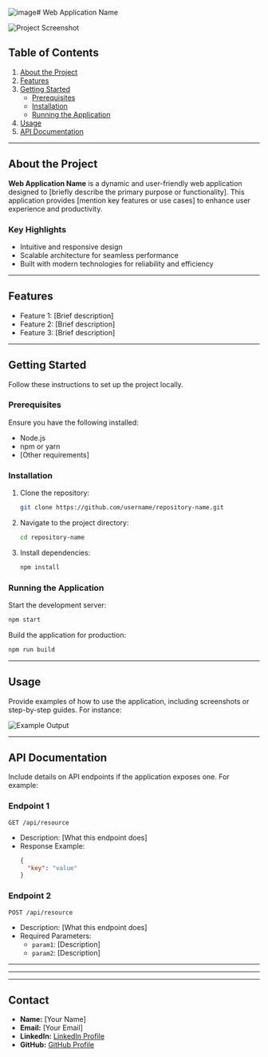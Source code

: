 ![image](https://github.com/user-attachments/assets/77f6148e-651f-4075-b1b7-0e91aa90ce25)# Web Application Name

![Project Screenshot](path/to/output-picture.png)

## Table of Contents

1. [About the Project](#about-the-project)
2. [Features](#features)
3. [Getting Started](#getting-started)
    - [Prerequisites](#prerequisites)
    - [Installation](#installation)
    - [Running the Application](#running-the-application)
4. [Usage](#usage)
5. [API Documentation](#api-documentation)



---

## About the Project

**Web Application Name** is a dynamic and user-friendly web application designed to [briefly describe the primary purpose or functionality]. This application provides [mention key features or use cases] to enhance user experience and productivity.

### Key Highlights

- Intuitive and responsive design
- Scalable architecture for seamless performance
- Built with modern technologies for reliability and efficiency

---

## Features

- Feature 1: [Brief description]
- Feature 2: [Brief description]
- Feature 3: [Brief description]

---

## Getting Started

Follow these instructions to set up the project locally.

### Prerequisites

Ensure you have the following installed:

- Node.js
- npm or yarn
- [Other requirements]

### Installation

1. Clone the repository:
   ```bash
   git clone https://github.com/username/repository-name.git
   ```
2. Navigate to the project directory:
   ```bash
   cd repository-name
   ```
3. Install dependencies:
   ```bash
   npm install
   ```

### Running the Application

Start the development server:
```bash
npm start
```

Build the application for production:
```bash
npm run build
```

---

## Usage

Provide examples of how to use the application, including screenshots or step-by-step guides. For instance:

![Example Output](path/to/example-output.png)

---

## API Documentation

Include details on API endpoints if the application exposes one. For example:

### Endpoint 1
`GET /api/resource`

- Description: [What this endpoint does]
- Response Example:
  ```json
  {
    "key": "value"
  }
  ```

### Endpoint 2
`POST /api/resource`

- Description: [What this endpoint does]
- Required Parameters:
  - `param1`: [Description]
  - `param2`: [Description]

---

 

--- 
---

## Contact

- **Name:** [Your Name]
- **Email:** [Your Email]
- **LinkedIn:** [LinkedIn Profile](https://linkedin.com/in/yourprofile)
- **GitHub:** [GitHub Profile](https://github.com/yourprofile)
